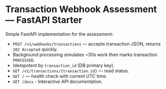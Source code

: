 # Transaction Webhook Assessment — FastAPI Starter

Simple FastAPI implementation for the assessment:
- `POST /v1/webhooks/transactions` — accepts transaction JSON, returns `202 Accepted` quickly.
- Background processing simulates ~30s work then marks transaction `PROCESSED`.
- Idempotent by `transaction_id` (DB primary key).
- `GET /v1/transactions/{transaction_id}` — read status.
- `GET /` — health check with current UTC time.
- `GET /docs` -  Interactive API documentation.
